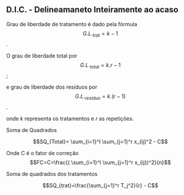 
## D.I.C. - Delineamaneto Inteiramente ao acaso


Grau de liberdade de tratamento é dado pela fórmula $$G.L._{trat}=k-1$$.

O grau de liberdade total por $$G.L._{total}=k.r-1$$;

e grau de liberdade dos resíduos por $$G.L._{residuo}=k.(r-1)$$.

onde $k$ representa os tratamentos e $r$ as repetições.


Soma de Quadrados

$$SQ_{Total}= \sum_{i=1}^I \sum_{j=1}^r x_{ij}^2 - C$$

Onde C é o fator de correção $$FC=C=\frac{( \sum_{i=1}^I  \sum_{j=1}^r  x_{ij})^2}{n}$$

Soma de quadrados dos tratamentos

$$SQ_{trat}=\frac{\sum_{j=1}^r T_j^2}{r} - C$$
